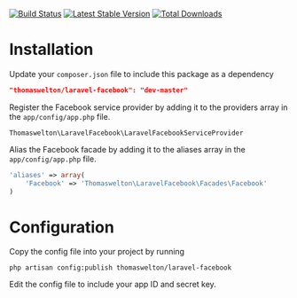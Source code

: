 [![Build Status](https://travis-ci.org/thomaswelton/laravel-facebook.png?branch=master)](https://travis-ci.org/thomaswelton/laravel-facebook)
[![Latest Stable Version](https://poser.pugx.org/thomaswelton/laravel-facebook/v/stable.png)](https://packagist.org/packages/thomaswelton/laravel-facebook)
[![Total Downloads](https://poser.pugx.org/thomaswelton/laravel-facebook/downloads.png)](https://packagist.org/packages/thomaswelton/laravel-facebook)


# Installation

Update your `composer.json` file to include this package as a dependency
```json
"thomaswelton/laravel-facebook": "dev-master"
```

Register the Facebook service provider by adding it to the providers array in the `app/config/app.php` file. 
```
Thomaswelton\LaravelFacebook\LaravelFacebookServiceProvider
```

Alias the Facebook facade by adding it to the aliases array in the `app/config/app.php` file. 
```php
'aliases' => array(
	'Facebook' => 'Thomaswelton\LaravelFacebook\Facades\Facebook'
)
```

# Configuration

Copy the config file into your project by running
```
php artisan config:publish thomaswelton/laravel-facebook
```

Edit the config file to include your app ID and secret key.
